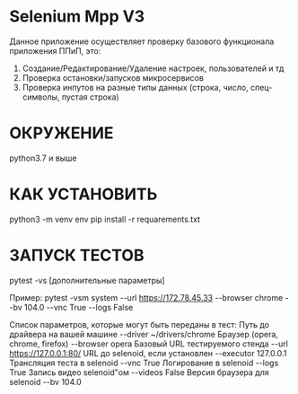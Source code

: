 # Selenium Mpp V3
Данное приложение осуществляет проверку базового функционала приложения ППиП, это:
1) Создание/Редактирование/Удаление настроек, пользователей и тд
2) Проверка остановки/запусков микросервисов
3) Проверка инпутов на разные типы данных (строка, число, спец-символы, пустая строка)

# ОКРУЖЕНИЕ
python3.7 и выше

# КАК УСТАНОВИТЬ
python3 -m venv env
pip install -r requarements.txt

# ЗАПУСК ТЕСТОВ
pytest -vs [дополнительные параметры]

Пример:
pytest -vsm system --url https://172.78.45.33 --browser chrome --bv 104.0 --vnc True --logs False

Список параметров, которые могут быть переданы в тест:
Путь до драйвера на вашей машине 
--driver ~/drivers/chrome
Браузер (opera, chrome, firefox)
--browser opera
Базовый URL тестируемого стенда
--url https://127.0.0.1:80/
URL до selenoid, если установлен
--executor 127.0.0.1
Трансляция теста в selenoid
--vnc True
Логирование в selenoid
--logs True
Запись видео selenoid"ом
--videos False
Версия браузера для selenoid
--bv 104.0






